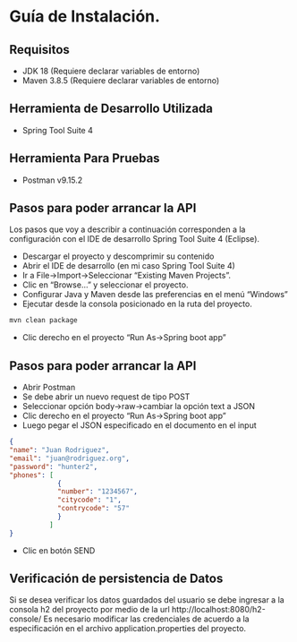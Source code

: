 # Guía de Instalación.

## Requisitos

- JDK 18 (Requiere declarar variables de entorno)
- Maven 3.8.5 (Requiere declarar variables de entorno)

## Herramienta de Desarrollo Utilizada

- Spring Tool Suite 4

## Herramienta Para Pruebas

- Postman v9.15.2

## Pasos para poder arrancar la API

Los pasos que voy a describir a continuación corresponden a la configuración con el IDE de desarrollo Spring Tool Suite 4 (Eclipse).

- Descargar el proyecto y descomprimir su contenido
- Abrir el IDE de desarrollo (en mi caso Spring Tool Suite 4)
- Ir a File->Import->Seleccionar “Existing Maven Projects”.
- Clic en “Browse…” y seleccionar el proyecto.
- Configurar Java y Maven desde las preferencias en el menú “Windows”
- Ejecutar desde la consola posicionado en la ruta del proyecto.
```sh
mvn clean package 
``` 
- Clic derecho en el proyecto “Run As→Spring boot app”

## Pasos para poder arrancar la API

- Abrir Postman
- Se debe abrir un nuevo request de tipo POST
- Seleccionar opción body→raw→cambiar la opción text a JSON
- Clic derecho en el proyecto “Run As→Spring boot app”
- Luego pegar el JSON especificado en el documento en el input

```json
{
"name": "Juan Rodriguez",
"email": "juan@rodriguez.org",
"password": "hunter2",
"phones": [
            {
            "number": "1234567",
            "citycode": "1",
            "contrycode": "57"
            }
          ]
}
``` 
- Clic en botón SEND

## Verificación de persistencia de Datos

Si se desea verificar los datos guardados del usuario se debe ingresar a la consola h2 del proyecto por medio de la url
http://localhost:8080/h2-console/
Es necesario modificar las credenciales de acuerdo a la especificación en el archivo application.properties del proyecto.

